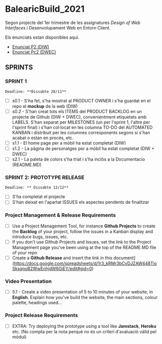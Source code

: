 # BalearicBuild_2021
Segon projecte del 1er trimestre de les assignatures _Design of Web Interfaces_ i Desenvolupament Web en Entorn Client.

Els enunciats estan disponibles aquí. 

- [Enunciat P2 (DIW)](https://docs.google.com/document/d/1Xf5YXEFK-uyKkfcKPDUHtSW9Ta3xRqP4V1f_vQ0mb_U/edit#)
- [Enunciat Pc2 (DWEC)](https://docs.google.com/document/d/1lx-whEXZHYdUa27IJMJCYJfctSzRPL8DxmKn1Fh4ld4/edit#)

## SPRINTS

### SPRINT 1
`Deadline: **Dissabte 28/11**`

- [ ] s0.1 - S'ha fet, s'ha mostrat al PRODUCT OWNER i s'ha guardat en el repo el **mockup** de la web (DIW)
- [ ] s0.2 - S'han creat tots els ITEMS del PRODUCT BACKLOG en un projecte de Github (DIW + DWEC), convenientment etiquetats amb LABELS. S'han separat per MILESTONES (un per l'sprint 1, l'altre per l'sprint final) i s'han col·locat en les columna TO-DO del AUTOMATED KANBAN i distribuit per les columnes corresponents segons si s'han acabat o estan en procés, etc.
- [ ] s1.1 - El home page per a mòbil ha estat completat (DIW)
- [ ] s1.2 - La pàgina de personatges per a mòbil ha estat completat (DIW + DWEC)
- [ ] s2.1 - La paleta de colors s'ha triat i s'ha inclòs a la Documentacio (README.MD)
 
### SPRINT 2: PROTOTYPE RELEASE
`Deadline: ** Dissabte 12/12**`

- [ ] S'ha completat el projecte
- [ ] S'han deixat en l'apartat ISSUES els aspectes pendents de finalitzar

### Project Management & Release Requirements

- [ ] Use a Project Management Tool, for instance **Github Projects** to create the **Backlog** of your project, follow the issues in a Kanban display and introduce bugs, issues, etc. 
- [ ] If you don't use Github Projects and Issues, set the link to the Project Management page you've been using at the top of the README.MD file of your repo
- [ ] Create a **Github Release** and insert the link in this document](https://docs.google.com/spreadsheets/d/1r3_kRMr3bCyDJZAW448TioSksqnoB2WwEnhjdW6GiEY/edit#gid=0)

### Video Presentation

- [ ] 5.1 - Create a video presentation of 5 to 10 minutes of your website, in **English**. Explain how you've build the website, the main sections, colour palette, headings used...


### Project Release Requirements

- [ ] EXTRA: Try deploying the prototype using a tool like **Jamstack**, **Heroku** etc. (No compta per la nota perquè no és un criteri d'avaluaciò válid pel mòdul)